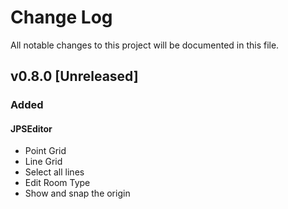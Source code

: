 # Change Log
All notable changes to this project will be documented in this file.


## v0.8.0 [Unreleased]


### Added
#### JPSEditor  

- Point Grid
- Line Grid
- Select all lines
- Edit Room Type
- Show and snap the origin
